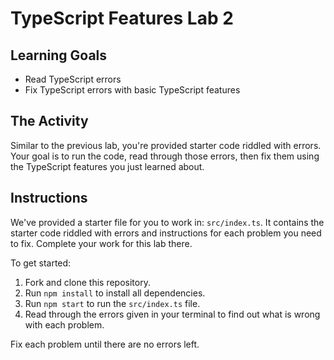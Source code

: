 # TypeScript Features Lab 2

## Learning Goals

- Read TypeScript errors
- Fix TypeScript errors with basic TypeScript features

## The Activity

Similar to the previous lab, you're provided starter code riddled with errors.
Your goal is to run the code, read through those errors, then fix them using the
TypeScript features you just learned about.

## Instructions

We've provided a starter file for you to work in: `src/index.ts`. It contains
the starter code riddled with errors and instructions for each problem you need
to fix. Complete your work for this lab there.

To get started:

1. Fork and clone this repository.
1. Run `npm install` to install all dependencies.
1. Run `npm start` to run the `src/index.ts` file.
1. Read through the errors given in your terminal to find out what is wrong with
   each problem.

Fix each problem until there are no errors left.
